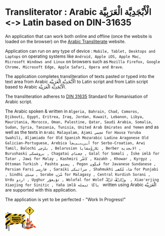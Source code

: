 # Transliterator : Arabic الْأَبْجَدِيَّة الْعَرَبِيَّة <-> Latin based on DIN-31635
An application that can work both online and offline (once the website is loaded on the browser) on the [Arabic Transliterate](https://vyshantha.github.io/arabictransliterate/) website. 

Application can run on any type of device : ```Mobile, Tablet, Desktops and Laptops``` on operating systems like ```Android, Apple iOS, Apple Mac, Microsoft Windows and Linux``` on browsers such as ```Mozilla Firefox, Google Chrome, Microsoft Edge, Apple Safari, Opera and Brave```.

The application completes transliteration of texts pasted or typed into the text area from Arabic الْأَبْجَدِيَّة الْعَرَبِيَّة  to Latin script and from Latin script based to Arabic الْأَبْجَدِيَّة الْعَرَبِيَّة.

The transliteration adheres to [DIN 31635](https://en.wikipedia.org/wiki/DIN_31635) Standard for Romanisation of Arabic script.

The Arabic spoken & written in ```Algeria, Bahrain, Chad, Comoros, Djibouti, Egypt, Eritrea, Iraq, Jordan, Kuwait, Lebanon, Libya, Mauritania, Morocco, Oman, Palestine, Qatar, Saudi Arabia, Somalia, Sudan, Syria, Tanzania, Tunisia, United Arab Emirates and Yemen``` and as well as the texts in ```Arabi Malayalam, Ajami عجمي for Hausa Yoruba Swahili, Aljamiado for Old Spanish Mozarabic Ladino Aragonese Old Galician-Portuguese, Arebica آـرـەـبـٖٮڄآ for Serbo-Croatian, Arwi Tamil, Balochi بلۏچی , Belarusian بَلاروُسقایا , Berber الابجدية , Burushaski بروشسکی , Chagatai چغتای , Galal for Somali , İske imlâ for Tatar , Jawi for Malay , Kashmiri كٲشُر , Kazakh , Khowar , Kyrgyz , Ottoman Turkish , Pashto پښتو , Pegon ڤَيڮَون for Javanese Sundanese , Persian Farsi فارسی , Saraiki سرائیکی , Shahmukhi شاہ مُکھی for Punjabi , Sindhi سِنڌِي , Sorabe سُرَبِ for Malagasy , Central Kurdish Sorani , Urdu اردو , Uyghur ئۇيغۇر , Wolofal for Wolof وࣷلࣷفْ لࣵکّ  , Xiao'erjing  Xiaojing for Sinitic , Yaña imlâ ياڭا ئيملە ``` written using Arabic الْعَرَبِيَّة are supported with this application.

The application is yet to be perfected - "Work In Progress!" 

  <img src="https://github.com/Vyshantha/multiscripteditor/blob/main/editorClient/src/assets/images/keyboard_to_construct.png" data-canonical-src="https://github.com/Vyshantha/multiscripteditor/blob/main/editorClient/src/assets/images/keyboard_to_construct.png" width="100" height="80" />
